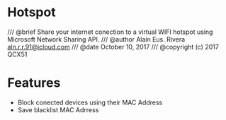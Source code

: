 # Hotspot
/// @brief     Share your internet conection to a virtual WIFI hotspot using Microsoft Network Sharing API.
/// @author    Alain Eus. Rivera <aln.r.r.91@icloud.com>
/// @date      October 10, 2017
/// @copyright (c) 2017 QCX51

# Features
- Block conected devices using their MAC Address
- Save blacklist MAC Adrress
